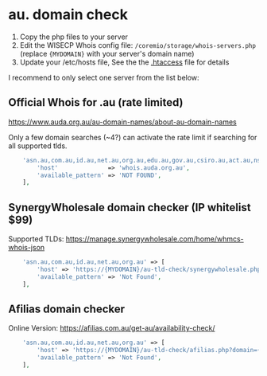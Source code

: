 # au. domain check

1. Copy the php files to your server
2. Edit the WISECP Whois config file: `/coremio/storage/whois-servers.php` (replace `{MYDOMAIN}` with your server's domain name)
3. Update your /etc/hosts file, See the the [.htaccess](.htaccess) file for details

I recommend to only select one server from the list below:

## Official Whois for .au (rate limited)

https://www.auda.org.au/au-domain-names/about-au-domain-names

Only a few domain searches (~4?) can activate the rate limit if searching for all supported tlds.

```php
    'asn.au,com.au,id.au,net.au,org.au,edu.au,gov.au,csiro.au,act.au,nsw.au,nt.au,qld.au,sa.au,tas.au,vic.au,wa.au' => [
        'host'              => 'whois.auda.org.au',
        'available_pattern' => 'NOT FOUND',
    ],
```

## SynergyWholesale domain checker (IP whitelist $99)

Supported TLDs: https://manage.synergywholesale.com/home/whmcs-whois-json

```php
    'asn.au,com.au,id.au,net.au,org.au' => [
        'host' => 'https://{MYDOMAIN}/au-tld-check/synergywholesale.php?domain={domain}',
        'available_pattern' => 'Not Found',
    ],
```

## Afilias domain checker

Online Version: https://afilias.com.au/get-au/availability-check/

```php
    'asn.au,com.au,id.au,net.au,org.au' => [
        'host' => 'https://{MYDOMAIN}/au-tld-check/afilias.php?domain={domain}',
        'available_pattern' => 'Not Found',
    ],
```
